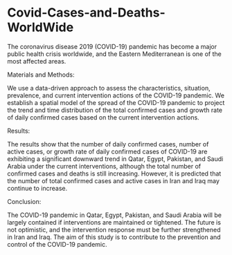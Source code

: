 # Covid-Cases-and-Deaths-WorldWide

The coronavirus disease 2019 (COVID-19) pandemic has become a major public health crisis worldwide, and the Eastern Mediterranean is one of the most affected areas.

Materials and Methods: 

We use a data-driven approach to assess the characteristics, situation, prevalence, and current intervention actions of the COVID-19 pandemic. We establish a spatial model of the spread of the COVID-19 pandemic to project the trend and time distribution of the total confirmed cases and growth rate of daily confirmed cases based on the current intervention actions.

Results:

The results show that the number of daily confirmed cases, number of active cases, or growth rate of daily confirmed cases of COVID-19 are exhibiting a significant downward trend in Qatar, Egypt, Pakistan, and Saudi Arabia under the current interventions, although the total number of confirmed cases and deaths is still increasing. However, it is predicted that the number of total confirmed cases and active cases in Iran and Iraq may continue to increase.

Conclusion:

The COVID-19 pandemic in Qatar, Egypt, Pakistan, and Saudi Arabia will be largely contained if interventions are maintained or tightened. The future is not optimistic, and the intervention response must be further strengthened in Iran and Iraq. The aim of this study is to contribute to the prevention and control of the COVID-19 pandemic.
